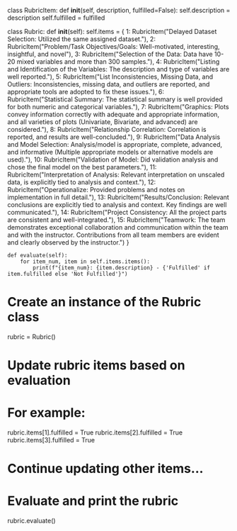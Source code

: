 class RubricItem:
    def __init__(self, description, fulfilled=False):
        self.description = description
        self.fulfilled = fulfilled

class Rubric:
    def __init__(self):
        self.items = {
            1: RubricItem("Delayed Dataset Selection: Utilized the same assigned dataset."),
            2: RubricItem("Problem/Task Objectives/Goals: Well-motivated, interesting, insightful, and novel"),
            3: RubricItem("Selection of the Data: Data have 10-20 mixed variables and more than 300 samples."),
            4: RubricItem("Listing and Identification of the Variables: The description and type of variables are well reported."),
            5: RubricItem("List Inconsistencies, Missing Data, and Outliers: Inconsistencies, missing data, and outliers are reported, and appropriate tools are adopted to fix these issues."),
            6: RubricItem("Statistical Summary: The statistical summary is well provided for both numeric and categorical variables."),
            7: RubricItem("Graphics: Plots convey information correctly with adequate and appropriate information, and all varieties of plots (Univariate, Bivariate, and advanced) are considered."),
            8: RubricItem("Relationship Correlation: Correlation is reported, and results are well-concluded."),
            9: RubricItem("Data Analysis and Model Selection: Analysis/model is appropriate, complete, advanced, and informative (Multiple appropriate models or alternative models are used)."),
            10: RubricItem("Validation of Model: Did validation analysis and chose the final model on the best parameters."),
            11: RubricItem("Interpretation of Analysis: Relevant interpretation on unscaled data, is explicitly tied to analysis and context."),
            12: RubricItem("Operationalize: Provided problems and notes on implementation in full detail."),
            13: RubricItem("Results/Conclusion: Relevant conclusions are explicitly tied to analysis and context. Key findings are well communicated."),
            14: RubricItem("Project Consistency: All the project parts are consistent and well-integrated."),
            15: RubricItem("Teamwork: The team demonstrates exceptional collaboration and communication within the team and with the instructor. Contributions from all team members are evident and clearly observed by the instructor.")
        }

    def evaluate(self):
        for item_num, item in self.items.items():
            print(f"{item_num}: {item.description} - {'Fulfilled' if item.fulfilled else 'Not Fulfilled'}")

# Create an instance of the Rubric class
rubric = Rubric()

# Update rubric items based on evaluation
# For example:
rubric.items[1].fulfilled = True
rubric.items[2].fulfilled = True
rubric.items[3].fulfilled = True
# Continue updating other items...

# Evaluate and print the rubric
rubric.evaluate()
